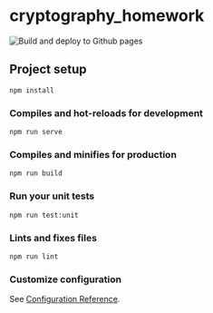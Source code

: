 # cryptography_homework

![Build and deploy to Github pages](https://github.com/arcsinw/cryptography_homework/workflows/Build%20and%20deploy%20to%20Github%20pages/badge.svg?branch=master&event=push)

## Project setup
```
npm install
```

### Compiles and hot-reloads for development
```
npm run serve
```

### Compiles and minifies for production
```
npm run build
```

### Run your unit tests
```
npm run test:unit
```

### Lints and fixes files
```
npm run lint
```

### Customize configuration
See [Configuration Reference](https://cli.vuejs.org/config/).
